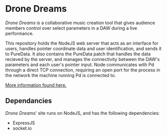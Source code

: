 # Drone Dreams

_Drone Dreams_ is a collaborative music creation tool that gives audience members control over select parameters in a DAW during a live performance.

This repository holds the NodeJS web server that acts as an interface for users, handles pointer coordinate data and user identification, and sends it to PureData. It also contains the PureData patch that handles the data recieved by the server, and manages the connectivity between the DAW's parameters and each user's pointer input. Node communicates with Pd through a direct TCP connection, requiring an open port for the process in the network the machine running Pd is connected to.

[More information found here.](http://v-os.ca/drone%20dreams)

## Dependancies

_Drone Dreams_' site runs on NodeJS, and has the following dependencies:
  - ExpressJS
  - socket.io
